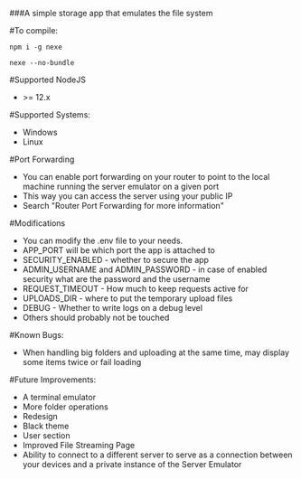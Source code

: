 ###A simple storage app that emulates the file system

#To compile:

~~~shell script
npm i -g nexe

nexe --no-bundle
~~~

#Supported NodeJS
- \>= 12.x 

#Supported Systems:
- Windows
- Linux

#Port Forwarding
- You can enable port forwarding on your router to point to the local machine running the server emulator on a given port
- This way you can access the server using your public IP
- Search "Router Port Forwarding for more information"

#Modifications
- You can modify the .env file to your needs.
- APP_PORT will be which port the app is attached to
- SECURITY_ENABLED - whether to secure the app
- ADMIN_USERNAME and ADMIN_PASSWORD - in case of enabled security what are the password and the username
- REQUEST_TIMEOUT - How much to keep requests active for
- UPLOADS_DIR - where to put the temporary upload files
- DEBUG - Whether to write logs on a debug level
- Others should probably not be touched

#Known Bugs:
- When handling big folders and uploading at the same time, may display some items twice or fail loading

#Future Improvements:
- A terminal emulator
- More folder operations
- Redesign
- Black theme
- User section
- Improved File Streaming Page
- Ability to connect to a different server to serve as a connection between your devices and a private instance of the Server Emulator
